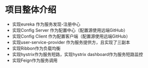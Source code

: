# 项目整体介绍
* 实现eureka 作为服务发现-注册中心
* 实现Config Server 作为配置中心（配置源使用远端GitHub）
* 实现Config Client 作为配置客户端（配置源使用远端GitHub）
* 实现user-service-provider 作为服务提供方，且实现了三副本
* 实现Ribbon作为负载均衡
* 实现hystrix作为服务短路，实现hystrix dashboard作为服务短路监控
* 实现Feign作为服务调用